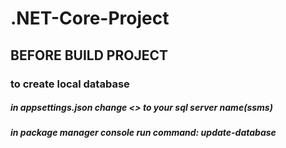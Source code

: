 # .NET-Core-Project
## BEFORE BUILD PROJECT
### to create local database ###
##### in appsettings.json change <<Your SQL Serwer Name>> to your sql server name(ssms) #####
##### in package manager console run command: update-database #####
